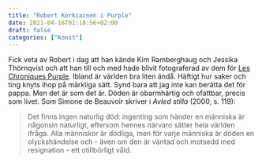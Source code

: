 ```yaml
---
title: "Robert Korkiainen i Purple"
date: 2021-04-16T01:18:56+02:00
draft: false
categories: ["Konst"]
---
```


Fick veta av Robert i dag att han kände Kim Ramberghaug och Jessika Thörnqvist och att han till och med hade blivit fotograferad av dem för [Les Chroniques Purple](https://archive.fo/wScWx). Ibland är världen bra liten ändå. Häftigt hur saker och ting knyts ihop på märkliga sätt. Synd bara att jag inte kan berätta det för pappa. Men det är som det är. Döden är obarmhärtig och ofattbar, precis som livet. Som Simone de Beauvoir skriver i *Avled stilla* (2000, s. 119):

> Det finns ingen naturlig död: ingenting som händer en människa är någonsin naturligt, eftersom hennes  närvaro sätter hela världen ifråga. Alla människor är dödliga, men för varje människa är döden en olyckshändelse och - även om den är väntad och motsedd med resignation - ett otillbörligt våld.
